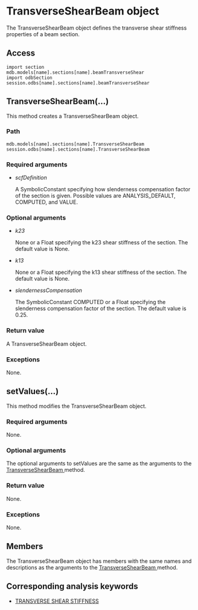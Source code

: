 # TransverseShearBeam object

The TransverseShearBeam object defines the transverse shear stiffness properties of a beam section.

## Access

```
import section
mdb.models[name].sections[name].beamTransverseShear
import odbSection
session.odbs[name].sections[name].beamTransverseShear
```

## TransverseShearBeam(...)



This method creates a TransverseShearBeam object.



### Path

```
mdb.models[name].sections[name].TransverseShearBeam
session.odbs[name].sections[name].TransverseShearBeam
```

### Required arguments

- *scfDefinition*

  A SymbolicConstant specifying how slenderness compensation factor of the section is given. Possible values are ANALYSIS_DEFAULT, COMPUTED, and VALUE.

### Optional arguments

- *k23*

  None or a Float specifying the k23 shear stiffness of the section. The default value is None.

- *k13*

  None or a Float specifying the k13 shear stiffness of the section. The default value is None.

- *slendernessCompensation*

  The SymbolicConstant COMPUTED or a Float specifying the slenderness compensation factor of the section. The default value is 0.25.

### Return value

A TransverseShearBeam object.

### Exceptions

None.



## setValues(...)



This method modifies the TransverseShearBeam object.



### Required arguments

None.

### Optional arguments

The optional arguments to setValues are the same as the arguments to the [TransverseShearBeam ](https://help.3ds.com/2022/English/DSSIMULIA_Established/SIMACAEKERRefMap/simaker-c-transverseshearbeampyc.htm?ContextScope=all#simaker-transverseshearbeamtransverseshearbeampyc)method.

### Return value

None.

### Exceptions

None.



## Members

The TransverseShearBeam object has members with the same names and descriptions as the arguments to the [TransverseShearBeam ](https://help.3ds.com/2022/English/DSSIMULIA_Established/SIMACAEKERRefMap/simaker-c-transverseshearbeampyc.htm?ContextScope=all#simaker-transverseshearbeamtransverseshearbeampyc)method.



## Corresponding analysis keywords

- [TRANSVERSE SHEAR STIFFNESS](https://help.3ds.com/2022/English/DSSIMULIA_Established/SIMACAEKEYRefMap/simakey-r-transverseshearstiffness.htm?ContextScope=all#simakey-r-transverseshearstiffness)